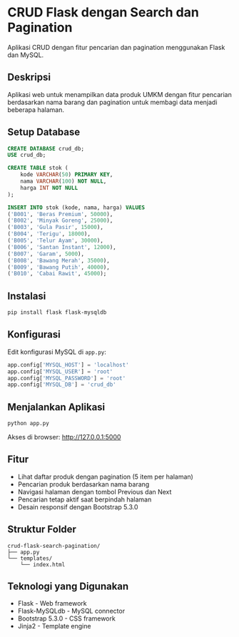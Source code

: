 # CRUD Flask dengan Search dan Pagination

Aplikasi CRUD dengan fitur pencarian dan pagination menggunakan Flask dan MySQL.

## Deskripsi

Aplikasi web untuk menampilkan data produk UMKM dengan fitur pencarian berdasarkan nama barang dan pagination untuk membagi data menjadi beberapa halaman.

## Setup Database

```sql
CREATE DATABASE crud_db;
USE crud_db;

CREATE TABLE stok (
    kode VARCHAR(50) PRIMARY KEY,
    nama VARCHAR(100) NOT NULL,
    harga INT NOT NULL
);

INSERT INTO stok (kode, nama, harga) VALUES
('B001', 'Beras Premium', 50000),
('B002', 'Minyak Goreng', 25000),
('B003', 'Gula Pasir', 15000),
('B004', 'Terigu', 18000),
('B005', 'Telur Ayam', 30000),
('B006', 'Santan Instant', 12000),
('B007', 'Garam', 5000),
('B008', 'Bawang Merah', 35000),
('B009', 'Bawang Putih', 40000),
('B010', 'Cabai Rawit', 45000);
```

## Instalasi

```bash
pip install flask flask-mysqldb
```

## Konfigurasi

Edit konfigurasi MySQL di `app.py`:

```python
app.config['MYSQL_HOST'] = 'localhost'
app.config['MYSQL_USER'] = 'root'
app.config['MYSQL_PASSWORD'] = 'root'
app.config['MYSQL_DB'] = 'crud_db'
```

## Menjalankan Aplikasi

```bash
python app.py
```

Akses di browser: http://127.0.0.1:5000

## Fitur

- Lihat daftar produk dengan pagination (5 item per halaman)
- Pencarian produk berdasarkan nama barang
- Navigasi halaman dengan tombol Previous dan Next
- Pencarian tetap aktif saat berpindah halaman
- Desain responsif dengan Bootstrap 5.3.0

## Struktur Folder

```
crud-flask-search-pagination/
├── app.py
└── templates/
    └── index.html
```

## Teknologi yang Digunakan

- Flask - Web framework
- Flask-MySQLdb - MySQL connector
- Bootstrap 5.3.0 - CSS framework
- Jinja2 - Template engine

